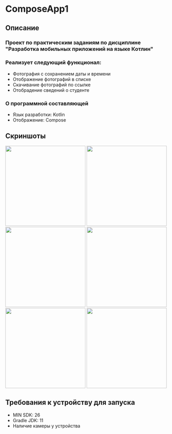 # ComposeApp1
## Описание

### Проект по практическим заданиям по дисциплине "Разработка мобильных приложений на языке Котлин"
### Реализует следующий функционал:
* Фотография с сохранением даты и времени
* Отображение фотографий в списке
* Скачивание фотографий по ссылке
* Отобрадение сведений о студенте

### О программной составляющей
* Язык разработки: Kotlin
* Отображение: Compose

## Скриншоты
<img src="https://github.com/alexp0111/ComposeApp1/assets/62151474/c4715ec1-c5a8-4780-8e33-1014697a39e4" width="250"/>
<img src="https://github.com/alexp0111/ComposeApp1/assets/62151474/bb2721c2-2bc5-49c3-92e9-10b51580d6af" width="250"/>
<img src="https://github.com/alexp0111/ComposeApp1/assets/62151474/68cd6849-905f-46ba-b815-22203b39dd15" width="250"/>
<img src="https://github.com/alexp0111/ComposeApp1/assets/62151474/e084ba6e-0d61-4937-a770-bbdfba870772" width="250"/>
<img src="https://github.com/alexp0111/ComposeApp1/assets/62151474/9820db14-6618-4498-8925-14ce19385540" width="250"/>
<img src="https://github.com/alexp0111/ComposeApp1/assets/62151474/59d6a6ef-8524-4214-b83f-327b538b845e" width="250"/>

## Требования к устройству для запуска
* MIN SDK: 26
* Gradle JDK: 11
* Наличие камеры у устройства
